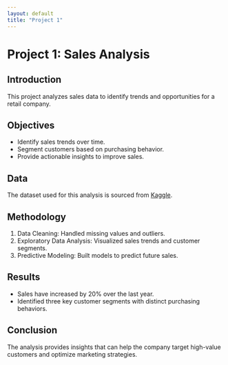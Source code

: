 ```yaml
---
layout: default
title: "Project 1"
---
```


# Project 1: Sales Analysis

## Introduction
This project analyzes sales data to identify trends and opportunities for a retail company.

## Objectives
- Identify sales trends over time.
- Segment customers based on purchasing behavior.
- Provide actionable insights to improve sales.

## Data
The dataset used for this analysis is sourced from [Kaggle](https://www.kaggle.com/).

## Methodology
1. Data Cleaning: Handled missing values and outliers.
2. Exploratory Data Analysis: Visualized sales trends and customer segments.
3. Predictive Modeling: Built models to predict future sales.

## Results
- Sales have increased by 20% over the last year.
- Identified three key customer segments with distinct purchasing behaviors.

## Conclusion
The analysis provides insights that can help the company target high-value customers and optimize marketing strategies.
